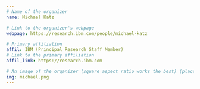 ```yaml
---
# Name of the organizer
name: Michael Katz

# Link to the organizer's webpage
webpage: https://research.ibm.com/people/michael-katz

# Primary affiliation
affil: IBM (Principal Research Staff Member)
# Link to the primary affiliation
affil_link: https://research.ibm.com

# An image of the organizer (square aspect ratio works the best) (place in the `assets/img/organizers` directory)
img: michael.png
---
```

